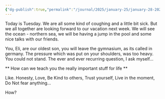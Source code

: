```yaml
---
{"dg-publish":true,"permalink":"/journal/2025/january-25/january-28-2025/","tags":["personal"],"noteIcon":"","created":"2025-01-28T17:46:38.591+01:00"}
---
```




Today is Tuesday. We are all some kind of coughing and a little bit sick. But we all together are looking forward to our vacation next week. We will see the ocean - northern sea, we will be having a jump in the pool and some nice talks with our friends.

You, Eli, are our oldest son, you will leave the gymnasium, as its called in germany. The pressure which was put on your shoulders, was too heavy. You could not stand. The ever and ever recurring question, I ask myself...

** How can we teach you the really important stuff for life ** 

Like.
Honesty, Love, Be Kind to others, Trust yourself, Live in the moment, Do Not fear anything...

How?